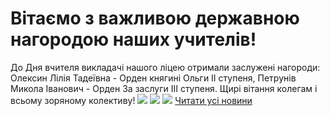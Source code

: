 # Вітаємо з важливою державною нагородою наших учителів!
До Дня вчителя викладачі нашого ліцею отримали заслужені нагороди: Олексин Лілія Тадеївна - Орден княгині Ольги ІІ ступеня, Петрунів Микола Іванович - Орден За заслуги ІІІ ступеня. Щирі вітання колегам і всьому зоряному колективу!
![](/images/вітаємо-з-важливою-державною-нагородою-наших-учителів/foto3_09.jpg)
![](/images/вітаємо-з-важливою-державною-нагородою-наших-учителів/foto2_09.jpg)
![](/images/вітаємо-з-важливою-державною-нагородою-наших-учителів/foto1_09.jpg)
[Читати усі новини](/news)

